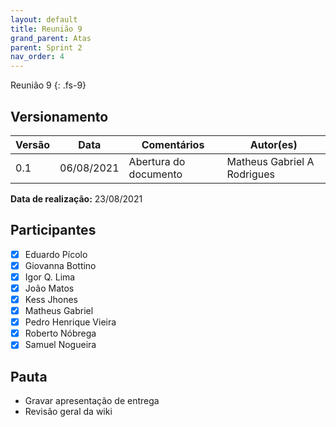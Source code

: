 ```yaml
---
layout: default
title: Reunião 9
grand_parent: Atas
parent: Sprint 2
nav_order: 4
---
```


Reunião 9
{: .fs-9}

## Versionamento

|Versão | Data | Comentários | Autor(es) |
|-------|------|-------------|-----------|
|0.1|06/08/2021| Abertura do documento | Matheus Gabriel A Rodrigues|

__Data de realização:__ 23/08/2021

## Participantes

- [X] Eduardo Pícolo
- [X] Giovanna Bottino
- [X] Igor Q. Lima
- [X] João Matos
- [X] Kess Jhones
- [X] Matheus Gabriel
- [X] Pedro Henrique Vieira
- [X] Roberto Nóbrega
- [X] Samuel Nogueira

## Pauta

- Gravar apresentação de entrega
- Revisão geral da wiki
